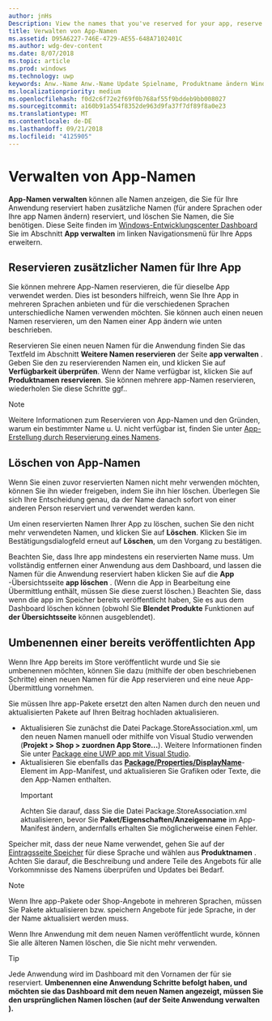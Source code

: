 ```yaml
---
author: jnHs
Description: View the names that you've reserved for your app, reserve additional names (for other languages or to change your app's name), and delete reserved names that you don't need anymore.
title: Verwalten von App-Namen
ms.assetid: D95A6227-746E-4729-AE55-648A7102401C
ms.author: wdg-dev-content
ms.date: 8/07/2018
ms.topic: article
ms.prod: windows
ms.technology: uwp
keywords: Anw.-Name Anw.-Name Update Spielname, Produktname ändern Windows 10 Uwp, app-Namen
ms.localizationpriority: medium
ms.openlocfilehash: f0d2c6f72e2f69f0b768af55f9bddeb9bb008027
ms.sourcegitcommit: a160b91a554f8352de963d9fa37f7df89f8a0e23
ms.translationtype: MT
ms.contentlocale: de-DE
ms.lasthandoff: 09/21/2018
ms.locfileid: "4125905"
---
```

# <a name="manage-app-names"></a>Verwalten von App-Namen

**App-Namen verwalten** können alle Namen anzeigen, die Sie für Ihre Anwendung reserviert haben zusätzliche Namen (für andere Sprachen oder Ihre app Namen ändern) reserviert, und löschen Sie Namen, die Sie benötigen. Diese Seite finden im [Windows-Entwicklungscenter Dashboard](https://partner.microsoft.com/dashboard) Sie im Abschnitt **App verwalten** im linken Navigationsmenü für Ihre Apps erweitern.


## <a name="reserve-additional-names-for-your-app"></a>Reservieren zusätzlicher Namen für Ihre App

Sie können mehrere App-Namen reservieren, die für dieselbe App verwendet werden. Dies ist besonders hilfreich, wenn Sie Ihre App in mehreren Sprachen anbieten und für die verschiedenen Sprachen unterschiedliche Namen verwenden möchten. Sie können auch einen neuen Namen reservieren, um den Namen einer App ändern wie unten beschrieben.

Reservieren Sie einen neuen Namen für die Anwendung finden Sie das Textfeld im Abschnitt **Weitere Namen reservieren** der Seite **app verwalten** . Geben Sie den zu reservierenden Namen ein, und klicken Sie auf **Verfügbarkeit überprüfen**. Wenn der Name verfügbar ist, klicken Sie auf **Produktnamen reservieren**. Sie können mehrere app-Namen reservieren, wiederholen Sie diese Schritte ggf..

> [!NOTE]
> Weitere Informationen zum Reservieren von App-Namen und den Gründen, warum ein bestimmter Name u. U. nicht verfügbar ist, finden Sie unter [App-Erstellung durch Reservierung eines Namens](create-your-app-by-reserving-a-name.md).


## <a name="delete-app-names"></a>Löschen von App-Namen

Wenn Sie einen zuvor reservierten Namen nicht mehr verwenden möchten, können Sie ihn wieder freigeben, indem Sie ihn hier löschen. Überlegen Sie sich Ihre Entscheidung genau, da der Name danach sofort von einer anderen Person reserviert und verwendet werden kann.

Um einen reservierten Namen Ihrer App zu löschen, suchen Sie den nicht mehr verwendeten Namen, und klicken Sie auf **Löschen**. Klicken Sie im Bestätigungsdialogfeld erneut auf **Löschen**, um den Vorgang zu bestätigen.

Beachten Sie, dass Ihre app mindestens ein reservierten Name muss. Um vollständig entfernen einer Anwendung aus dem Dashboard, und lassen die Namen für die Anwendung reserviert haben klicken Sie auf die **App** -Übersichtsseite **app löschen** . (Wenn die App in Bearbeitung eine Übermittlung enthält, müssen Sie diese zuerst löschen.) Beachten Sie, dass wenn die app im Speicher bereits veröffentlicht haben, Sie es aus dem Dashboard löschen können (obwohl Sie **Blendet Produkte** Funktionen auf **der Übersichtsseite** können ausgeblendet). 


## <a name="rename-an-app-that-has-already-been-published"></a>Umbenennen einer bereits veröffentlichten App

Wenn Ihre App bereits im Store veröffentlicht wurde und Sie sie umbenennen möchten, können Sie dazu (mithilfe der oben beschriebenen Schritte) einen neuen Namen für die App reservieren und eine neue App-Übermittlung vornehmen. 

Sie müssen Ihre app-Pakete ersetzt den alten Namen durch den neuen und aktualisierten Pakete auf Ihren Beitrag hochladen aktualisieren.
- Aktualisieren Sie zunächst die Datei Package.StoreAssociation.xml, um den neuen Namen manuell oder mithilfe von Visual Studio verwenden (**Projekt > Shop > zuordnen App Store...**). Weitere Informationen finden Sie unter [Package eine UWP app mit Visual Studio](../packaging/packaging-uwp-apps.md).
- Aktualisieren Sie ebenfalls das [**Package/Properties/DisplayName**](https://docs.microsoft.com/uwp/schemas/appxpackage/uapmanifestschema/element-displayname)-Element im App-Manifest, und aktualisieren Sie Grafiken oder Texte, die den App-Namen enthalten. 
  > [!IMPORTANT]
  > Achten Sie darauf, dass Sie die Datei Package.StoreAssociation.xml aktualisieren, bevor Sie **Paket/Eigenschaften/Anzeigenname** im App-Manifest ändern, andernfalls erhalten Sie möglicherweise einen Fehler.

Speicher mit, dass der neue Name verwendet, gehen Sie auf der [Eintragsseite Speicher](create-app-store-listings.md) für diese Sprache und wählen aus **Produktnamen** . Achten Sie darauf, die Beschreibung und andere Teile des Angebots für alle Vorkommnisse des Namens überprüfen und Updates bei Bedarf.

> [!NOTE]
> Wenn Ihre app-Pakete oder Shop-Angebote in mehreren Sprachen, müssen Sie Pakete aktualisieren bzw. speichern Angebote für jede Sprache, in der der Name aktualisiert werden muss.

Wenn Ihre Anwendung mit dem neuen Namen veröffentlicht wurde, können Sie alle älteren Namen löschen, die Sie nicht mehr verwenden.

> [!TIP]
> Jede Anwendung wird im Dashboard mit den Vornamen der für sie reserviert. **Umbenennen eine Anwendung Schritte befolgt haben, und möchten sie das Dashboard mit dem neuen Namen angezeigt, müssen Sie den ursprünglichen Namen löschen (auf der Seite **Anwendung verwalten** ).** 

 

 




